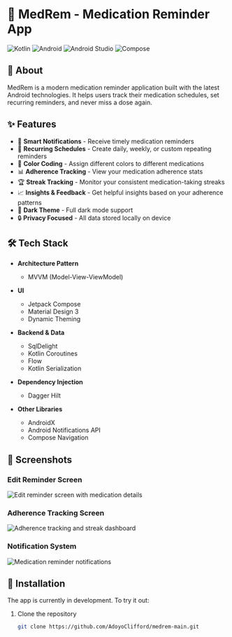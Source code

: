 # 💊 MedRem - Medication Reminder App

![Kotlin](https://img.shields.io/badge/kotlin-%230095D5.svg?style=for-the-badge&logo=kotlin&logoColor=white)
![Android](https://img.shields.io/badge/Android-3DDC84?style=for-the-badge&logo=android&logoColor=white)
![Android Studio](https://img.shields.io/badge/Android%20Studio-3DDC84.svg?style=for-the-badge&logo=android-studio&logoColor=white)
![Compose](https://img.shields.io/badge/Jetpack%20Compose-4285F4.svg?style=for-the-badge&logo=jetpack-compose&logoColor=white)

## 📱 About
MedRem is a modern medication reminder application built with the latest Android technologies. It helps users track their medication schedules, set recurring reminders, and never miss a dose again.

## ✨ Features

- 🔔 **Smart Notifications** - Receive timely medication reminders
- 🔄 **Recurring Schedules** - Create daily, weekly, or custom repeating reminders
- 🎨 **Color Coding** - Assign different colors to different medications
- 📊 **Adherence Tracking** - View your medication adherence stats
- 🏆 **Streak Tracking** - Monitor your consistent medication-taking streaks
- 📈 **Insights & Feedback** - Get helpful insights based on your adherence patterns
- 🌙 **Dark Theme** - Full dark mode support
- 🔒 **Privacy Focused** - All data stored locally on device

## 🛠️ Tech Stack

* **Architecture Pattern**
  * MVVM (Model-View-ViewModel)

* **UI**
  * Jetpack Compose
  * Material Design 3
  * Dynamic Theming

* **Backend & Data**
  * SqlDelight
  * Kotlin Coroutines
  * Flow
  * Kotlin Serialization

* **Dependency Injection**
  * Dagger Hilt
  
* **Other Libraries**
  * AndroidX
  * Android Notifications API
  * Compose Navigation

## 📱 Screenshots

### Edit Reminder Screen
![Edit reminder screen with medication details](https://raw.githubusercontent.com/AdoyoClifford/medrem-main/main/screenshots/edit_reminder.png)

### Adherence Tracking Screen
![Adherence tracking and streak dashboard](https://raw.githubusercontent.com/AdoyoClifford/medrem-main/main/screenshots/adherence_tracking.png)

### Notification System
![Medication reminder notifications](https://raw.githubusercontent.com/AdoyoClifford/medrem-main/main/screenshots/notification.png)
## 🚀 Installation

The app is currently in development. To try it out:

1. Clone the repository
   ```bash
   git clone https://github.com/AdoyoClifford/medrem-main.git
